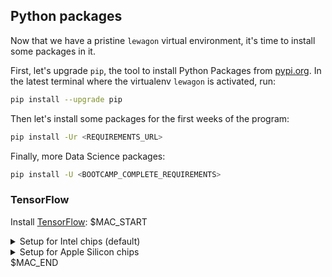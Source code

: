 ## Python packages

Now that we have a pristine `lewagon` virtual environment, it's time to install some packages in it.

First, let's upgrade `pip`, the tool to install Python Packages from [pypi.org](https://pypi.org). In the latest terminal where the virtualenv `lewagon` is activated, run:

```bash
pip install --upgrade pip
```

Then let's install some packages for the first weeks of the program:

```bash
pip install -Ur <REQUIREMENTS_URL>
```

Finally, more Data Science packages:

```bash
pip install -U <BOOTCAMP_COMPLETE_REQUIREMENTS>
```

### TensorFlow

Install [TensorFlow](https://www.tensorflow.org/):
$MAC_START

<details>
    <summary>Setup for Intel chips (default)</summary>
$MAC_END

```bash
pip install -U '<TENSORFLOW_TOP_VERSION>'
```
$MAC_START

</details>

<details>
    <summary>Setup for Apple Silicon chips</summary>

```bash
pip install -U <APPLE_SILICON_TENSORFLOW_PACKAGES>
```

</details>
$MAC_END
